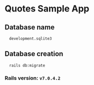 # Quotes Sample App


## Database name
```
  development.sqlite3
```
## Database creation
```
  rails db:migrate
```
### Rails version: ```v7.0.4.2```
